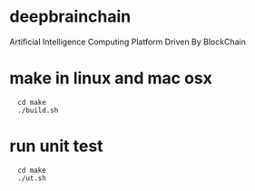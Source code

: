 # deepbrainchain
Artificial Intelligence Computing Platform Driven By BlockChain

# make in linux and mac osx
  
```
  cd make
  ./build.sh
```

# run unit test
```
  cd make
  ./ut.sh
```
##
